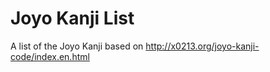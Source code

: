 Joyo Kanji List
===============

A list of the Joyo Kanji based on http://x0213.org/joyo-kanji-code/index.en.html
